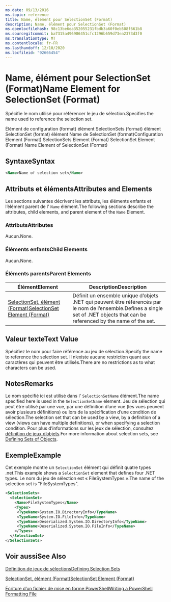 ```yaml
---
ms.date: 09/13/2016
ms.topic: reference
title: Name, élément pour SelectionSet (Format)
description: Name, élément pour SelectionSet (Format)
ms.openlocfilehash: 98c13be6ea352055231fbdb3a60f0eb508f661b8
ms.sourcegitcommit: ba7315a496986451cfc1296b659d73ea2373d3f0
ms.translationtype: MT
ms.contentlocale: fr-FR
ms.lasthandoff: 12/10/2020
ms.locfileid: "92666454"
---
```

# <a name="name-element-for-selectionset-format"></a><span data-ttu-id="757af-103">Name, élément pour SelectionSet (Format)</span><span class="sxs-lookup"><span data-stu-id="757af-103">Name Element for SelectionSet (Format)</span></span>

<span data-ttu-id="757af-104">Spécifie le nom utilisé pour référencer le jeu de sélection.</span><span class="sxs-lookup"><span data-stu-id="757af-104">Specifies the name used to reference the selection set.</span></span>

<span data-ttu-id="757af-105">Élément de configuration (format) élément SelectionSets (format) élément SelectionSet (format) élément Name de SelectionSet (format)</span><span class="sxs-lookup"><span data-stu-id="757af-105">Configuration Element (Format) SelectionSets Element (Format) SelectionSet Element (Format) Name Element of SelectionSet (Format)</span></span>

## <a name="syntax"></a><span data-ttu-id="757af-106">Syntaxe</span><span class="sxs-lookup"><span data-stu-id="757af-106">Syntax</span></span>

```xml
<Name>Name of selection set</Name>
```

## <a name="attributes-and-elements"></a><span data-ttu-id="757af-107">Attributs et éléments</span><span class="sxs-lookup"><span data-stu-id="757af-107">Attributes and Elements</span></span>

<span data-ttu-id="757af-108">Les sections suivantes décrivent les attributs, les éléments enfants et l’élément parent de l' `Name` élément.</span><span class="sxs-lookup"><span data-stu-id="757af-108">The following sections describe the attributes, child elements, and parent element of the `Name` Element.</span></span>

### <a name="attributes"></a><span data-ttu-id="757af-109">Attributs</span><span class="sxs-lookup"><span data-stu-id="757af-109">Attributes</span></span>

<span data-ttu-id="757af-110">Aucun.</span><span class="sxs-lookup"><span data-stu-id="757af-110">None.</span></span>

### <a name="child-elements"></a><span data-ttu-id="757af-111">Éléments enfants</span><span class="sxs-lookup"><span data-stu-id="757af-111">Child Elements</span></span>

<span data-ttu-id="757af-112">Aucun.</span><span class="sxs-lookup"><span data-stu-id="757af-112">None.</span></span>

### <a name="parent-elements"></a><span data-ttu-id="757af-113">Éléments parents</span><span class="sxs-lookup"><span data-stu-id="757af-113">Parent Elements</span></span>

|<span data-ttu-id="757af-114">Élément</span><span class="sxs-lookup"><span data-stu-id="757af-114">Element</span></span>|<span data-ttu-id="757af-115">Description</span><span class="sxs-lookup"><span data-stu-id="757af-115">Description</span></span>|
|-------------|-----------------|
|[<span data-ttu-id="757af-116">SelectionSet, élément (Format)</span><span class="sxs-lookup"><span data-stu-id="757af-116">SelectionSet Element (Format)</span></span>](./selectionset-element-format.md)|<span data-ttu-id="757af-117">Définit un ensemble unique d’objets .NET qui peuvent être référencés par le nom de l’ensemble.</span><span class="sxs-lookup"><span data-stu-id="757af-117">Defines a single set of .NET objects that can be referenced by the name of the set.</span></span>|

## <a name="text-value"></a><span data-ttu-id="757af-118">Valeur texte</span><span class="sxs-lookup"><span data-stu-id="757af-118">Text Value</span></span>

<span data-ttu-id="757af-119">Spécifiez le nom pour faire référence au jeu de sélection.</span><span class="sxs-lookup"><span data-stu-id="757af-119">Specify the name to reference the selection set.</span></span> <span data-ttu-id="757af-120">Il n’existe aucune restriction quant aux caractères qui peuvent être utilisés.</span><span class="sxs-lookup"><span data-stu-id="757af-120">There are no restrictions as to what characters can be used.</span></span>

## <a name="remarks"></a><span data-ttu-id="757af-121">Notes</span><span class="sxs-lookup"><span data-stu-id="757af-121">Remarks</span></span>

<span data-ttu-id="757af-122">Le nom spécifié ici est utilisé dans l' `SelectionSetName` élément.</span><span class="sxs-lookup"><span data-stu-id="757af-122">The name specified here is used in the `SelectionSetName` element.</span></span> <span data-ttu-id="757af-123">Jeu de sélection qui peut être utilisé par une vue, par une définition d’une vue (les vues peuvent avoir plusieurs définitions) ou lors de la spécification d’une condition de sélection.</span><span class="sxs-lookup"><span data-stu-id="757af-123">The selection set that can be used by a view, by a definition of a view (views can have multiple definitions), or when specifying a selection condition.</span></span> <span data-ttu-id="757af-124">Pour plus d’informations sur les jeux de sélection, consultez [définition de jeux d’objets](./defining-selection-sets.md).</span><span class="sxs-lookup"><span data-stu-id="757af-124">For more information about selection sets, see [Defining Sets of Objects](./defining-selection-sets.md).</span></span>

## <a name="example"></a><span data-ttu-id="757af-125">Exemple</span><span class="sxs-lookup"><span data-stu-id="757af-125">Example</span></span>

<span data-ttu-id="757af-126">Cet exemple montre un `SelectionSet` élément qui définit quatre types .net.</span><span class="sxs-lookup"><span data-stu-id="757af-126">This example shows a `SelectionSet` element that defines four .NET types.</span></span> <span data-ttu-id="757af-127">Le nom du jeu de sélection est « FileSystemTypes ».</span><span class="sxs-lookup"><span data-stu-id="757af-127">The name of the selection set is "FileSystemTypes".</span></span>

```xml
<SelectionSets>
  <SelectionSet>
    <Name>FileSystemTypes</Name>
    <Types>
     <TypeName>System.IO.DirectoryInfo</TypeName>
     <TypeName>System.IO.FileInfo</TypeName>
     <TypeName>Deserialized.System.IO.DirectoryInfo</TypeName>
     <TypeName>Deserialized.System.IO.FileInfo</TypeName>
    </Types>
  </SelectionSet>
</SelectionSets>
```

## <a name="see-also"></a><span data-ttu-id="757af-128">Voir aussi</span><span class="sxs-lookup"><span data-stu-id="757af-128">See Also</span></span>

[<span data-ttu-id="757af-129">Définition de jeux de sélections</span><span class="sxs-lookup"><span data-stu-id="757af-129">Defining Selection Sets</span></span>](./defining-selection-sets.md)

[<span data-ttu-id="757af-130">SelectionSet, élément (Format)</span><span class="sxs-lookup"><span data-stu-id="757af-130">SelectionSet Element (Format)</span></span>](./selectionset-element-format.md)

[<span data-ttu-id="757af-131">Écriture d’un fichier de mise en forme PowerShell</span><span class="sxs-lookup"><span data-stu-id="757af-131">Writing a PowerShell Formatting File</span></span>](./writing-a-powershell-formatting-file.md)
